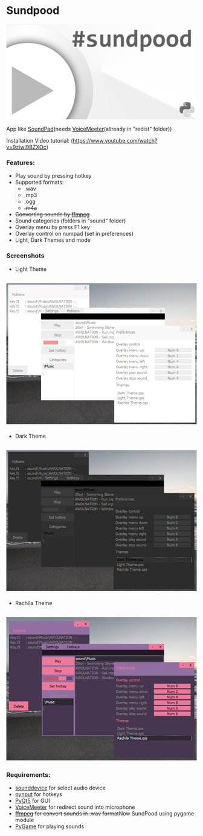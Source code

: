 # Sundpood



![Banner](https://github.com/Ninnjah/Sundpood/blob/master/pics/banner.jpg)

App like [SoundPad](https://www.leppsoft.com/soundpad/en/download/)(needs [VoiceMeeter](https://vb-audio.com/Voicemeeter/)(allready in "redist" folder))

Installation Video tutorial:
(https://www.youtube.com/watch?v=9ziwI9BZXOc)


### Features:
- Play sound by pressing hotkey
- Supported formats:
  - .wav
  - .mp3
  - .ogg
  - ~~.m4a~~
- ~~Converting sounds by [ffmpeg](https://ffmpeg.org/download.html)~~
- Sound categories (folders in "sound" folder)
- Overlay menu by press F1 key
- Overlay control on numpad (set in preferences)
- Light, Dark Themes and mode

### Screenshots
- Light Theme

![light theme](https://github.com/Ninnjah/Sundpood/blob/master/pics/Light%20theme.png)
---
- Dark Theme

![light theme](https://github.com/Ninnjah/Sundpood/blob/master/pics/Dark%20theme.png)
---
- Rachila Theme

![light theme](https://github.com/Ninnjah/Sundpood/blob/master/pics/Rachila%20theme.png)
---

### Requirements:
- [sounddevice](https://pypi.org/project/sounddevice/) for select audio device
- [pynput](https://pypi.org/project/pynput/) for hotkeys
- [PyQt5](https://pypi.org/project/PyQt5/) for GUI
- [VoiceMeeter](https://vb-audio.com/Voicemeeter/) for redirect sound into microphone
- ~~[ffmpeg](https://ffmpeg.org/download.html) for convert sounds in .wav format~~Now SundPood using pygame module
- [PyGame](https://pypi.org/project/pygame/) for playing sounds
